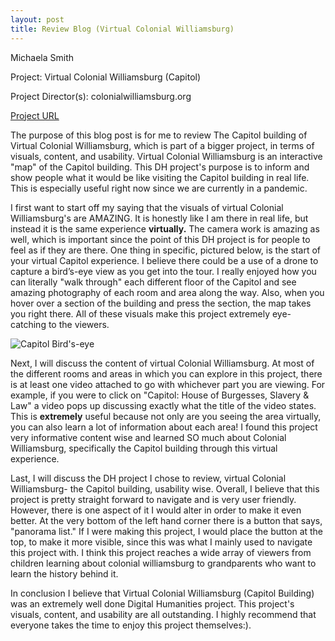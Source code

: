 ```yaml
---
layout: post
title: Review Blog (Virtual Colonial Williamsburg)
---
```

Michaela Smith

Project: Virtual Colonial Williamsburg (Capitol)

Project Director(s): colonialwilliamsburg.org 

[Project URL](http://virtualtours.colonialwilliamsburg.org/capitol/)

The purpose of this blog post is for me to review The Capitol building of Virtual Colonial Williamsburg, which is part of a bigger project, in terms of visuals, content, and usability. Virtual Colonial Williamsburg is an interactive "map" of the Capitol building. This DH project's purpose is to inform and show people what it would be like visiting the Capitol building in real life. This is especially useful right now since we are currently in a pandemic. 

I first want to start off my saying that the visuals of virtual Colonial Williamsburg's are AMAZING. It is honestly like I am there in real life, but instead it is the same experience **virtually.** The camera work is amazing as well, which is important since the point of this DH project is for people to feel as if they are there. One thing in specific, pictured below, is the start of your virtual Capitol experience. I believe there could be a use of a drone to capture a bird’s-eye view as you get into the tour. I really enjoyed how you can literally "walk through" each different floor of the Capitol and see amazing photography of each room and area along the way. Also, when you hover over a section of the building and press the section, the map takes you right there. All of these visuals make this project extremely eye-catching to the viewers.  

![Capitol Bird's-eye](https://mmsi7.github.io/Mmsi7/images/Bird'sView.jpg) 



Next, I will discuss the content of virtual Colonial Williamsburg. At most of the different rooms and areas in which you can explore in this project, there is at least one video attached to go with whichever part you are viewing. For example, if you were to click on "Capitol: House of Burgesses, Slavery & Law" a video pops up discussing exactly what the title of the video states. This is **extremely** useful because not only are you seeing the area virtually, you can also learn a lot of information about each area! I found this project very informative content wise and learned SO much about Colonial Williamsburg, specifically the Capitol building through this virtual experience.

Last, I will discuss the DH project I chose to review, virtual Colonial Williamsburg- the Capitol building, usability wise. Overall, I believe that this project is pretty straight forward to navigate and is very user friendly. However, there is one aspect of it I would alter in order to make it even better. At the very bottom of the left hand corner there is a button that says, "panorama list." If I were making this project, I would place the button at the top, to make it more visible, since this was what I mainly used to navigate this project with. I think this project reaches a wide array of viewers from children learning about colonial williamsburg to grandparents who want to learn the history behind it. 

In conclusion I believe that Virtual Colonial Williamsburg (Capitol Building) was an extremely well done Digital Humanities project. This project's visuals, content, and usability are all outstanding. I highly recommend that everyone takes the time to enjoy this project themselves:).  
